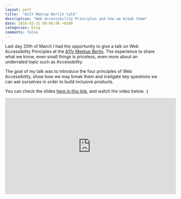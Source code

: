```yaml
---
layout: post
title:  "A11Y Meetup Berlin talk"
description: "Web Accessibility Principles and how we break them"
date: 2018-03-31 09:00:00 +0100
categories: blog
comments: false
---
```


Last day 20th of March I had the opportunity to give a talk on Web Accessibility Principles at the [A11y Meetup Berlin](https://a11y-meetup-berlin.de/). The experience to share what we know, even small things is priceless, even more about an underrated topic such as Accessibility.

The goal of my talk was to introduce the four principles of Web Accessibility, show how we may break them and instigate key questions we can ask ourselves in order to build inclusive products.

You can check the slides [here in this link](https://docs.google.com/presentation/d/1h36YipgkSGxNsXC63PP4qFQGwqB9I4tt_a5cjvVSfWk/edit#slide=id.g3501b48938_0_3), and watch the video below. :)

<div class="u-video">
  <iframe width="560" height="315" src="https://www.youtube.com/embed/tsVLv5cyr0k" frameborder="0" allow="autoplay; encrypted-media" allowfullscreen></iframe>
</div>
